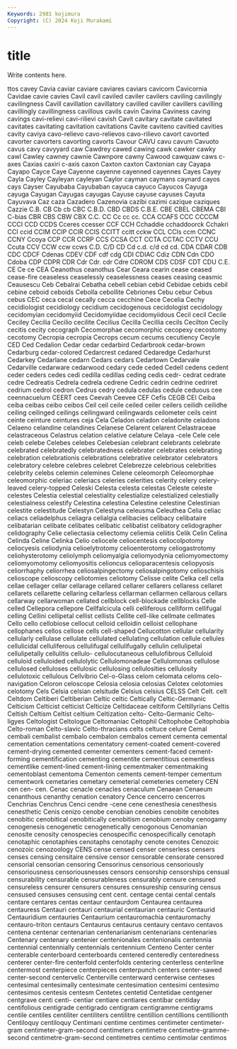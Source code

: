 ```yaml
---
Keywords: 2981 kojimura
Copyright: (C) 2024 Koji Murakami
---
```


# title

Write contents here.



ttos cavey Cavia caviar caviare caviares
caviars cavicorn Cavicornia Cavidae cavie cavies Cavil cavil caviled caviler
cavilers caviling cavilingly cavilingness Cavill cavillation cavillatory cavilled caviller cavillers
cavilling cavillingly cavillingness cavillous cavils cavin Cavina Caviness caving cavings
cavi-relievi cavi-rilievi cavish Cavit cavitary cavitate cavitated cavitates cavitating cavitation
cavitations Cavite caviteno cavitied cavities cavity caviya cavo-relievo cavo-relievos cavo-rilievo
cavort cavorted cavorter cavorters cavorting cavorts Cavour CAVU cavu cavum
Cavuoto cavus cavy cavyyard caw Cawdrey cawed cawing cawk cawker
cawky cawl Cawley cawney cawnie Cawnpore cawny Cawood cawquaw caws
c-axes Caxias caxiri c-axis caxon Caxton caxton Caxtonian cay Cayapa
Cayapo Cayce Caye Cayenne cayenne cayenned cayennes Cayes Cayey Cayla
Cayley Cayleyan cayleyan Caylor cayman caymans caynard cayos cays Cayser
Cayubaba Cayubaban cayuca cayuco Cayucos Cayuga cayuga Cayugan Cayugas cayugas
Cayuse cayuse cayuses Cayuta Cayuvava Caz caza Cazadero Cazenovia cazibi
cazimi cazique caziques Cazzie C.B. CB Cb cb CBC C.B.D.
CBD CBDS C.B.E. CBE CBEL CBEMA CBI C-bias CBR CBS
CBW CBX C.C. CC Cc cc cc. CCA CCAFS CCC
CCCCM CCCI CCD CCDS Cceres ccesser CCF CCH Cchaddie cchaddoorck
Cchakri CCI ccid CCIM CCIP CCIR CCIS CCITT ccitt cckw
CCL CCls ccm CCNC CCNY Ccoya CCP CCR CCRP CCS
CCSA CCT CCTA CCTAC CCTV CCU Ccuta CCV CCW ccw
ccws C.D. C/D CD Cd c.d. c/d cd cd. CDA
CDAR CDB CDC CDCF Cdenas CDEV CDF cdf cdg CDI
CDIAC Cdiz CDN Cdn CDO Cdoba CDP CDPR CDR Cdr
Cdr. cdr Cdre CDROM CDS CDSF CDT CDU C.E. CE
Ce ce CEA Ceanothus ceanothus Cear Ceara cearin cease ceased
cease-fire ceaseless ceaselessly ceaselessness ceases ceasing ceasmic Ceausescu Ceb Cebalrai
Cebatha cebell cebian cebid Cebidae cebids cebil cebine ceboid ceboids
Cebolla cebollite Cebriones Cebu cebur Cebus cebus CEC ceca cecal
cecally cecca cecchine Cece Cecelia Cechy cecidiologist cecidiology cecidium cecidogenous
cecidologist cecidology cecidomyian cecidomyiid Cecidomyiidae cecidomyiidous Cecil cecil Cecile Ceciley
Cecilia Cecilio cecilite Cecilius Cecilla Cecillia cecils Cecilton Cecily cecitis
cecity cecograph Cecomorphae cecomorphic cecopexy cecostomy cecotomy Cecropia cecropia Cecrops
cecum cecums cecutiency Cecyle CED Ced Cedalion Cedar cedar cedarbird
Cedarbrook cedar-brown Cedarburg cedar-colored Cedarcrest cedared Cedaredge Cedarhurst Cedarkey Cedarlane
cedarn Cedars cedars Cedartown Cedarvale Cedarville cedarware cedarwood cedary cede
ceded Cedell cedens cedent ceder ceders cedes cedi cedilla cedillas
ceding cedis cedr- cedrat cedrate cedre Cedreatis Cedrela cedrela cedrene
Cedric cedrin cedrine cedriret cedrium cedrol cedron Cedrus cedry cedula
cedulas cedule ceduous cee ceennacuelum CEERT cees Ceevah Ceevee CEF
Cefis CEGB CEI Ceiba ceiba ceibas ceibo ceibos Ceil ceil
ceile ceiled ceiler ceilers ceilidh ceilidhe ceiling ceilinged ceilings ceilingward
ceilingwards ceilometer ceils ceint ceinte ceinture ceintures ceja Cela Celadon
celadon celadonite celadons Celaeno celandine celandines Celanese Celarent celarent Celastraceae
celastraceous Celastrus celation celative celature Celaya -cele Cele cele celeb
celebe Celebes celebes Celebesian celebrant celebrants celebrate celebrated celebratedly celebratedness
celebrater celebrates celebrating celebration celebrationis celebrations celebrative celebrator celebrators celebratory
celebre celebres celebret Celebrezze celebrious celebrities celebrity celebs celemin celemines
Celene celeomorph Celeomorphae celeomorphic celeriac celeriacs celeries celerities celerity celery
celery-leaved celery-topped Celeski Celesta celesta celestas Celeste celeste celestes Celestia
celestial celestiality celestialize celestialized celestially celestialness celestify Celestina celestina Celestine
celestine Celestinian celestite celestitude Celestyn Celestyna celeusma Celeuthea Celia celiac
celiacs celiadelphus celiagra celialgia celibacies celibacy celibataire celibatarian celibate celibates
celibatic celibatist celibatory celidographer celidography Celie celiectasia celiectomy celiemia celiitis
Celik Celin Celina Celinda Celine Celinka Celio celiocele celiocentesis celiocolpotomy
celiocyesis celiodynia celioelytrotomy celioenterotomy celiogastrotomy celiohysterotomy celiolymph celiomyalgia celiomyodynia celiomyomectomy
celiomyomotomy celiomyositis celioncus celioparacentesis celiopyosis celiorrhaphy celiorrhea celiosalpingectomy celiosalpingotomy celioschisis
celioscope celioscopy celiotomies celiotomy Celisse celite Celka cell cella cellae
cellager cellar cellarage cellared cellarer cellarers cellaress cellaret cellarets cellarette
cellaring cellarless cellarman cellarmen cellarous cellars cellarway cellarwoman cellated cellblock
cell-blockade cellblocks Celle celled Cellepora cellepore Cellfalcicula celli celliferous celliform
cellifugal celling Cellini cellipetal cellist cellists Cellite cell-like cellmate cellmates
Cello cello cellobiose cellocut celloid celloidin celloist cellophane cellophanes cellos
cellose cells cell-shaped Cellucotton cellular cellularity cellularly cellulase cellulate cellulated
cellulating cellulation cellule cellules cellulicidal celluliferous cellulifugal cellulifugally cellulin cellulipetal
cellulipetally cellulitis cellulo- cellulocutaneous cellulofibrous Celluloid celluloid celluloided cellulolytic Cellulomonadeae
Cellulomonas cellulose cellulosed celluloses cellulosic cellulosing cellulosities cellulosity cellulotoxic cellulous
Cellvibrio Cel-o-Glass celom celomata celoms celo-navigation Celoron celoscope Celosia celosia
celosias Celotex celotomies celotomy Cels Celsia celsian celsitude Celsius celsius
CELSS Celt Celt. celt Celtdom Celtiberi Celtiberian Celtic celtic Celtically
Celtic-Germanic Celticism Celticist celticist Celticize Celtidaceae celtiform Celtillyrians Celtis Celtish
Celtism Celtist celtium Celtization celto- Celto-Germanic Celto-ligyes Celtologist Celtologue Celtomaniac
Celtophil Celtophobe Celtophobia Celto-roman Celto-slavic Celto-thracians celts celtuce celure Cemal
cembali cembalist cembalo cembalon cembalos cement cementa cemental cementation cementations
cementatory cement-coated cement-covered cement-drying cemented cementer cementers cement-faced cement-forming cementification
cementing cementite cementitious cementless cementlike cement-lined cement-lining cementmaker cementmaking cementoblast
cementoma Cementon cements cement-temper cementum cementwork cemetaries cemetary cemeterial cemeteries
cemetery CEN cen cen- cen. Cenac cenacle cenacles cenaculum Cenaean
Cenaeum cenanthous cenanthy cenation cenatory Cence cencerro cencerros Cenchrias Cenchrus
Cenci cendre -cene cene cenesthesia cenesthesis cenesthetic Cenis cenizo cenobe
cenobian cenobies cenobite cenobites cenobitic cenobitical cenobitically cenobitism cenobium cenoby
cenogamy cenogenesis cenogenetic cenogenetically cenogonous Cenomanian cenosite cenosity cenospecies cenospecific
cenospecifically cenotaph cenotaphic cenotaphies cenotaphs cenotaphy cenote cenotes Cenozoic cenozoic
cenozoology CENS cense censed censer censerless censers censes censing censitaire
censive censor censorable censorate censored censorial censorian censoring Censorinus censorious
censoriously censoriousness censoriousnesses censors censorship censorships censual censurability censurable censurableness
censurably censure censured censureless censurer censurers censures censureship censuring census
censused censuses censusing cent cent. centage centai cental centals centare
centares centas centaur centaurdom Centaurea centaurea centauress Centauri centauri centaurial
centaurian centauric Centaurid Centauridium centauries Centaurium centauromachia centauromachy centauro-triton centaurs
Centaurus centaurus centaury centavo centavos centena centenar centenarian centenarianism centenarians
centenaries Centenary centenary centenier centenionales centenionalis centennia centennial centennially centennials
centennium Centeno Center center centerable centerboard centerboards centered centeredly centeredness
centerer center-fire centerfold centerfolds centering centerless centerline centermost centerpiece centerpieces
centerpunch centers center-sawed center-second centervelic Centerville centerward centerwise centeses centesimal
centesimally centesimate centesimation centesimi centesimo centesimos centesis centesm Centetes centetid
Centetidae centgener centgrave centi centi- centiar centiare centiares centibar centiday
centifolious centigrade centigrado centigram centigramme centigrams centile centiles centiliter centiliters
centilitre centillion centillions centillionth Centiloquy centiloquy Centimani centime centimes centimeter
centimeter-gram centimeter-gram-second centimeters centimetre centimetre-gramme-second centimetre-gram-second centimetres centimo centimolar centimos
